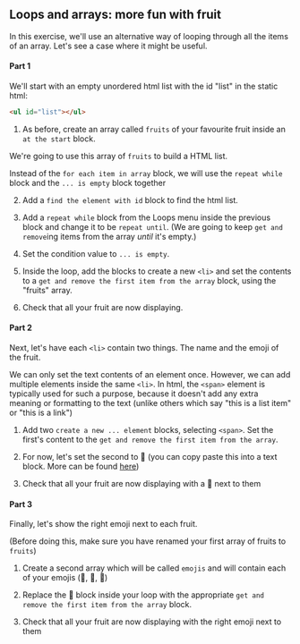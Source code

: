 ## Loops and arrays: more fun with fruit

In this exercise, we'll use an alternative way of looping through all the items of an array. Let's see a case where it might be useful.

#### Part 1

We'll start with an empty unordered html list with the id "list" in the static html:

```html
<ul id="list"></ul>
```

1. As before, create an array called `fruits` of your favourite fruit inside an `at the start` block.

We're going to use this array of `fruits` to build a HTML list.

Instead of the `for each item in array` block, we will use the `repeat while` block and the `... is empty` block together

2. Add a `find the element with id` block to find the html list.

3. Add a `repeat while` block from the Loops menu inside the previous block and change it to be `repeat until`. (We are going to keep `get and remove`ing items from the array _until_ it's empty.)

4. Set the condition value to `... is empty`.

5. Inside the loop, add the blocks to create a new `<li>` and set the contents to a `get and remove the first item from the array` block, using the "fruits" array.

6. <span class="test-checkbox"></span>Check that all your fruit are now displaying.

#### Part 2

Next, let's have each `<li>` contain two things. The name and the emoji of the fruit.

We can only set the text contents of an element once. However, we can add multiple elements inside the same `<li>`. In html, the `<span>` element is typically used for such a purpose, because it doesn't add any extra meaning or formatting to the text (unlike others which say "this is a list item" or "this is a link")

1. Add two `create a new ... element` blocks, selecting `<span>`. Set the first's content to the `get and remove the first item from the array`.

2. For now, let's set the second to 🍎 (you can copy paste this into a text block. More can be found [here](https://unicode-table.com/en/emoji/food-and-drink/food-fruit/))

3. <span class="test-checkbox"></span> Check that all your fruit are now displaying with a 🍎 next to them

#### Part 3

Finally, let's show the right emoji next to each fruit.

(Before doing this, make sure you have renamed your first array of fruits to `fruits`)

1. Create a second array which will be called `emojis` and will contain each of your emojis (🍎, 🍌, 🍒)

2. Replace the 🍎 block inside your loop with the appropriate `get and remove the first item from the array` block.

3. <span class="test-checkbox"></span> Check that all your fruit are now displaying with the right emoji next to them